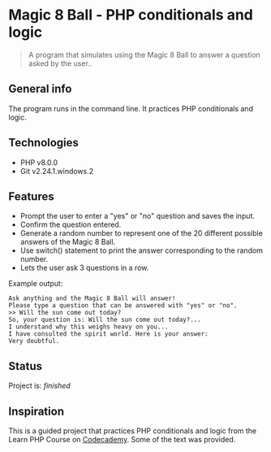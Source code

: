 # Magic 8 Ball - PHP conditionals and logic
> A program that simulates using the Magic 8 Ball to answer a question asked by the user..

## General info
The program runs in the command line. It practices PHP conditionals and logic. 


## Technologies
* PHP v8.0.0
* Git v2.24.1.windows.2


## Features
* Prompt the user to enter a "yes" or "no" question and saves the input.
* Confirm the question entered.
* Generate a random number to represent one of the 20 different possible answers of the Magic 8 Ball.
* Use switch() statement to print the answer corresponding to the random number.
* Lets the user ask 3 questions in a row.


Example output:
```
Ask anything and the Magic 8 Ball will answer!
Please type a question that can be answered with "yes" or "no".
>> Will the sun come out today?
So, your question is: Will the sun come out today?...
I understand why this weighs heavy on you...
I have consulted the spirit world. Here is your answer:
Very doubtful.
```


## Status
Project is: _finished_

## Inspiration
This is a guided project that practices PHP conditionals and logic from the Learn PHP Course on [Codecademy](https://www.codecademy.com/learn).
Some of the text was provided.
